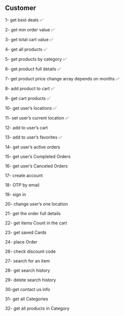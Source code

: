 ## Customer

1- get best deals ✅

2- get min order value ✅

3- get total cart value ✅

4- get all products ✅

5- get products by category ✅

6- get product full details ✅

7- get product price change array depends on months ✅

8- add product to cart ✅

9- get cart products ✅

10- get user’s locations ✅

11- set user’s current location ✅

12- add to user’s cart

13- add to user’s favorites ✅

14- get user’s active orders 

15- get user’s Completed Orders 

16- get user’s Canceled Orders 

17- create account 

18- OTP by email 

19- sign in

20- change user’s one location  

21- get the order full details

22- get items Count in the cart

23- get saved Cards

24- place Order

26- check discount code

27- search for an item

28- get search history

29- delete search history

30-get contact us info

31- get all Categories 

32- get all products in Category  